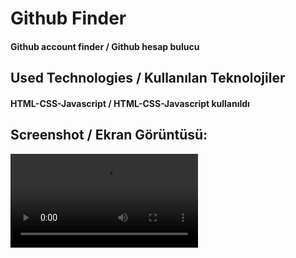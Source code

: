 <h1>Github Finder</h1>
<h4> Github account finder / Github hesap bulucu </h4>


<h2>Used Technologies / Kullanılan Teknolojiler</h2>
<h4>HTML-CSS-Javascript / HTML-CSS-Javascript kullanıldı</h4>

<h2>Screenshot / Ekran Görüntüsü:</h2>

 ![](GithubUser.mp4)
